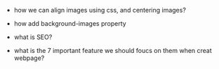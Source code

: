 * how we can align images using css, and centering images?

* how add background-images property

* what is SEO?

* what is the 7 important feature we should foucs on them when creat webpage?